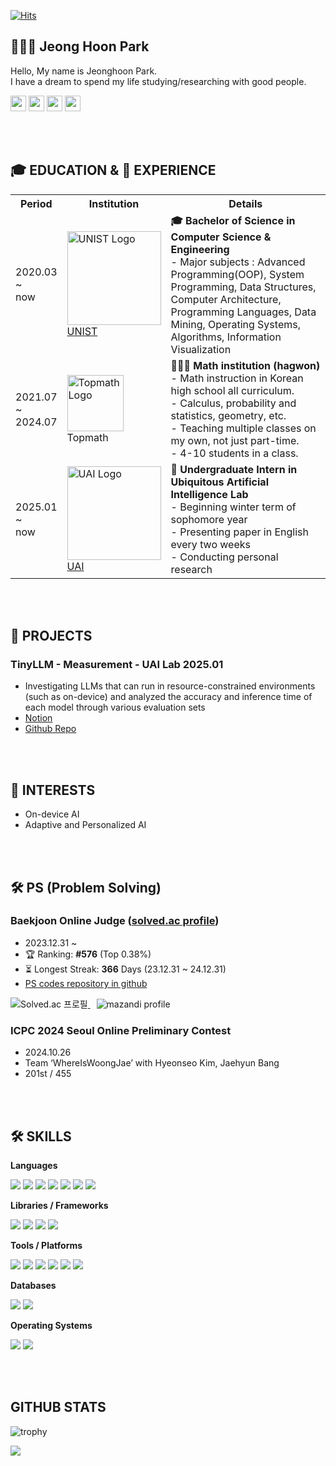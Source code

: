 [![Hits](https://hits.seeyoufarm.com/api/count/incr/badge.svg?url=https%3A%2F%2Fgithub.com%2Fhoonably&count_bg=%23B5E1FF&title_bg=%2383B2FF&icon=smugmug.svg&icon_color=%23E7E7E7&title=VISIT&edge_flat=false)](https://github.com/hoonably)  

## 🧑🏻‍💻 Jeong Hoon Park
Hello, My name is Jeonghoon Park.  
I have a dream to spend my life studying/researching with good people.
<div>
  <a href="https://hoonably.github.io/"><img src="https://img.shields.io/badge/-Website-EF4223?style=flat&logo=codeigniter&logoColor=white&" style="height: 25px; display: inline-block;"></a>
  <a href="https://github.com/hoonably"><img src="https://img.shields.io/badge/-Github-181717?style=flat&logo=GitHub&logoColor=white&" style="height: 25px; display: inline-block;"></a>
  <a href="https://www.linkedin.com/in/hoonably"><img src="https://img.shields.io/badge/linkedin-0A66C2?style=flat&logo=linkedin&logoColor=white&" style="height: 25px; display: inline-block;"></a>
  <a href="https://www.instagram.com/hoonably"><img src="https://img.shields.io/badge/Instagram-E4405F?style=flat&logo=instagram&logoColor=white&" style="height: 25px; display: inline-block;"></a>
</div>

<br><br>

## 🎓 EDUCATION & 💼&nbsp;EXPERIENCE
<table>
  <tr>
    <th>Period</th>
    <th>Institution</th>
    <th>Details</th>
  </tr>
  <tr>
    <td>2020.03<br>~<br>now</td>
    <td>
      <img src="https://github.com/user-attachments/assets/9202b661-f7a6-4d80-9b4f-10f1bc5a7654" width="150" alt="UNIST Logo"/><br>
      <a href="https://www.unist.ac.kr/" target="_blank">UNIST</a>
    </td>
    <td style="text-align: left;">  <!-- detail -->
      <b>🎓 Bachelor of Science in Computer Science & Engineering</b><br>
      - Major subjects : Advanced Programming(OOP), System Programming,	 Data Structures, Computer Architecture, Programming Languages, Data Mining, Operating Systems, Algorithms, Information Visualization
    </td>
  </tr>
  <tr>
    <td>2021.07<br>~<br>2024.07</td>
    <td>
    <img src="https://github.com/user-attachments/assets/40592a8c-56c4-442e-bf8f-15a40e25f7ed" width="90" alt="Topmath Logo"/><br>
    Topmath
    </td>
    <td style="text-align: left;">  <!-- detail -->
      <b>🧑🏻‍🏫 Math institution (hagwon)</b><br>
      - Math instruction in Korean high school all curriculum.<br>
      - Calculus, probability and statistics, geometry, etc.<br>
      - Teaching multiple classes on my own, not just part-time.<br>  
      - 4-10 students in a class.<br>
    </td>
  </tr>
  <tr>
    <td>2025.01<br>~<br>now</td>
    <td>
      <img src="https://github.com/user-attachments/assets/61a0d2c3-2b5d-4809-a8f2-e9288681715e" width="150" alt="UAI Logo"/><br>
      <a href="https://sites.google.com/view/uailab/home?authuser=0">UAI</a>
    </td>
    <td style="text-align: left;">  <!-- detail -->
      <b>🥼 Undergraduate Intern in Ubiquitous Artificial Intelligence Lab</b><br>
      - Beginning winter term of sophomore year<br>
      - Presenting paper in English every two weeks<br>
      - Conducting personal research<br>
    </td>
  </tr>
</table>
<br><br>

<!--
글자색 넣기
<p>$\huge{\rm{\color{#5ad7b7}큰글씨\ 로만체\ 초록색}}$</p>
<p>$\bf{\large{\color{#6580DD}두꺼운\ 글씨체,\ 큰글씨,\ 파란색}}$</p>
<p>$\it{\large{\color{#DD6565}이텔릭체,\ 큰글씨,\ 빨간색}}$</p>
-->

## 🚀 PROJECTS
### **TinyLLM** - Measurement - UAI Lab <span class="about__date">2025.01</span>  
- Investigating LLMs that can run in resource-constrained environments (such as on-device) and analyzed the accuracy and inference time of each model through various evaluation sets
- <a href="https://foil-plant-837.notion.site/Jetson-Nano-181451cf7b798058b1d0dc189ab6d30d?pvs=4">Notion</a>
- <a href="https://github.com/hoonably/TinyLLM">Github Repo</a>

<br><br>

## 🔭 INTERESTS

- On-device AI
- Adaptive and Personalized AI

<br><br>

## 🛠 PS (Problem Solving)
### Baekjoon Online Judge (<a href="https://solved.ac/hoonably" target="_blank">solved.ac profile</a>)
  - 2023.12.31 ~ 
  - 🏆 Ranking: **#576** (Top 0.38%)
  - ⏳ Longest Streak: **366** Days (23.12.31 ~ 24.12.31)
  - <a href="https://github.com/hoonably/PS" target="_blank">PS codes repository in github</a>

  <a href="https://solved.ac/hoonably" style="margin-right: 10px;" target="_blank">
    <img src="http://mazassumnida.wtf/api/v2/generate_badge?boj=hoonably" alt="Solved.ac 프로필" style="display: inline-block;">
  </a>
  <a href="https://solved.ac/hoonably" target="_blank">
    <img src="http://mazandi.herokuapp.com/api?handle=hoonably&theme=dark" alt="mazandi profile" style="display: inline-block;">
  </a>

### ICPC 2024 Seoul Online Preliminary Contest 
  - 2024.10.26
  - Team ‘WhereIsWoongJae’ with Hyeonseo Kim, Jaehyun Bang
  - 201st / 455

<br><br>

## 🛠 SKILLS 

<b>Languages</b>
<p>
  <img src="https://img.shields.io/badge/C++-00599C?style=flat&logo=cplusplus&logoColor=white" style="display: inline-block;">
  <img src="https://img.shields.io/badge/C-A8B9CC?style=flat&logo=c&logoColor=white" style="display: inline-block;">
  <img src="https://img.shields.io/badge/Python-ECD53F?style=flat&logo=Python&logoColor=white" style="display: inline-block;">
  <img src="https://img.shields.io/badge/Java-FF7800?style=flat&logo=OpenJDK&logoColor=white" style="display: inline-block;">
  <img src="https://img.shields.io/badge/HTML-E34F26?style=flat&logo=html5&logoColor=white" style="display: inline-block;">
  <img src="https://img.shields.io/badge/Markdown-000000?style=flat&logo=markdown&logoColor=white" style="display: inline-block;">
  <img src="https://img.shields.io/badge/JSON-000000?style=flat&logo=json&logoColor=white" style="display: inline-block;">
</p>

<b>Libraries / Frameworks</b>
<p>
<img src="https://img.shields.io/badge/PyTorch-%23EE4C2C.svg?style=flat&logo=PyTorch&logoColor=white" style="display: inline-block;">
<img src="https://img.shields.io/badge/TensorFlow-FF6F00?style=flat&logo=TensorFlow&logoColor=white" style="display: inline-block;">
<img src="https://img.shields.io/badge/Anaconda-44A833?style=flat&logo=Anaconda&logoColor=white" style="display: inline-block;">
<img src="https://img.shields.io/badge/cuda-000000.svg?style=flat&logo=nVIDIA&logoColor=green" style="display: inline-block;">
</p>

<b>Tools / Platforms</b>
<p>
<img src="https://img.shields.io/badge/GitHub-181717?style=flat&logo=GitHub&logoColor=white" style="display: inline-block;">
<img src="https://img.shields.io/badge/Visual Studio Code-007ACC?style=flat&logo=Visual Studio Code&logoColor=white" style="display: inline-block;">
<img src="https://img.shields.io/badge/Google Colab-F9AB00?style=flat&logo=Google Colab&logoColor=white" style="display: inline-block;">
<img src="https://img.shields.io/badge/Notion-%23000000.svg?style=flat&logo=notion&logoColor=white" style="display: inline-block;">
<img src="https://img.shields.io/badge/Docker-2496ED?style=flat&logo=Docker&logoColor=white" style="display: inline-block;">
<img src="https://img.shields.io/badge/kubernetes-%23326ce5.svg?style=flat&logo=kubernetes&logoColor=white
" style="display: inline-block;">
</p>

<b>Databases</b>
<p>
<img src="https://img.shields.io/badge/MySQL-4479A1?style=flat&logo=MySQL&logoColor=white" style="display: inline-block;">
<img src="https://img.shields.io/badge/MariaDB-003545?style=flat&logo=MariaDB&logoColor=white" style="display: inline-block;">
</p>

<b>Operating Systems</b>
<p>
<img src="https://img.shields.io/badge/mac%20os-000000?style=flat&logo=macos&logoColor=F0F0F0" style="display: inline-block;">
<img src="https://img.shields.io/badge/Ubuntu-E95420?style=flat&logo=Ubuntu&logoColor=white" style="display: inline-block;">
</p>

<!--
![CSS](https://img.shields.io/badge/CSS-1572B6?style=flat&logo=css3&logoColor=white)
<img src="https://img.shields.io/badge/-Spring Boot-6DB33F?style=flat&logo=SpringBoot&logoColor=white"/>
<img src="https://img.shields.io/badge/-Gradle-02303A?style=flat&logo=Gradle"/>
<img src="https://img.shields.io/badge/-Flask-000000?style=flat&logo=Flask"/> 
<img src="https://img.shields.io/badge/TensorFlow-FF6F00?style=flat&logo=TensorFlow&logoColor=white"/>
<img src="https://img.shields.io/badge/PHP-777BB4?style=flat&logo=PHP&logoColor=white"/>
<img src="https://img.shields.io/badge/Laravel-FF2D20?style=flat&logo=Laravel&logoColor=white"/>
<img src="https://img.shields.io/badge/Firebase-FFCA28?style=flat&logo=Firebase&logoColor=white"/>
<img src="https://img.shields.io/badge/Amazon AWS-232F3E?style=flat&logo=Amazon AWS&logoColor=white"/> 
<img src="https://img.shields.io/badge/Ubuntu-E95420?style=flat&logo=Ubuntu&logoColor=white"/> 
<img src="https://img.shields.io/badge/Docker-2496ED?style=flat&logo=Docker&logoColor=white"/> 
<img src="https://img.shields.io/badge/NGINX-009639?style=flat&logo=NGINX&logoColor=white"/>
-->

<br><br>

## GITHUB STATS

<!-- https://github.com/ryo-ma/github-profile-trophy -->
<!-- <p align="left"> <a href="https://github.com/ryo-ma/github-profile-trophy"><img src="https://github-profile-trophy.vercel.app/?username=hoonably&theme=onedark" alt="hoonably" /></a> </p> -->

<!--![trophy](https://github-profile-trophy.vercel.app/?username=hoonably&title=MultiLanguage,Commits,Experience,Organizations,Repositories,PullRequest,Followers&column=5)-->
<!-- Github에서는 &theme=onedark 사용 -->
![trophy](https://github-profile-trophy.vercel.app/?username=hoonably&title=MultiLanguage,Commits,Experience,Organizations,Repositories,PullRequest,Followers&column=5&theme=onedark)

<img src="https://ghchart.rshah.org/hoonably" />
<!-- <img src="https://github-readme-stats.vercel.app/api/top-langs/?username=hoonably&layout=compact&hide=javascript,css,scss&theme=dracula&langs_count=8"/> -->
